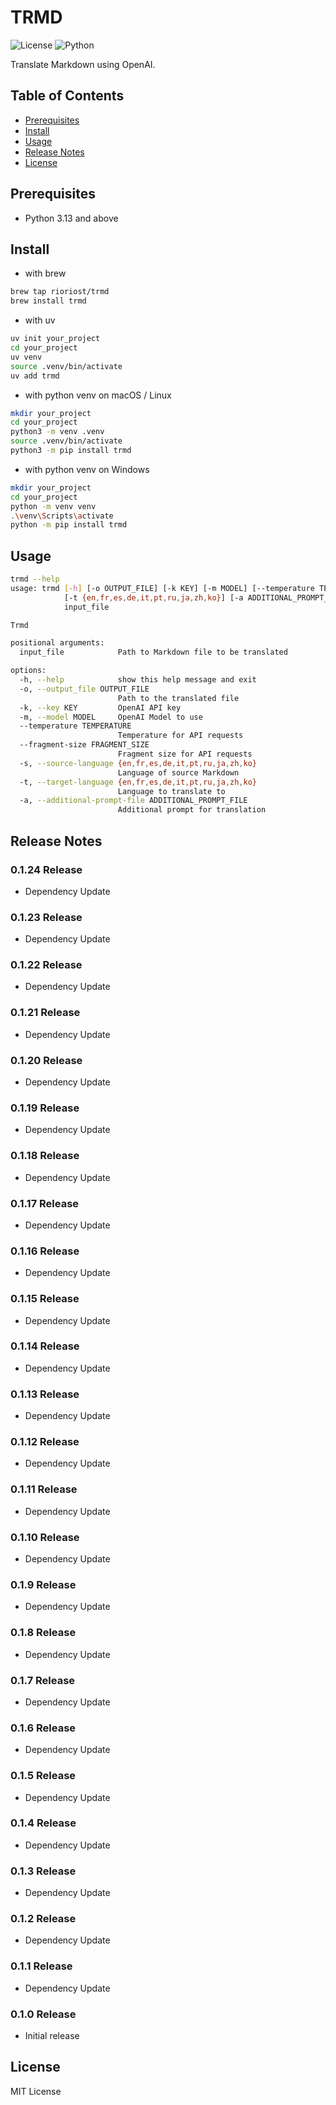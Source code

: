 # TRMD

![License](https://img.shields.io/badge/license-MIT-blue.svg)
![Python](https://img.shields.io/badge/Python-3.13%2B-blue)

Translate Markdown using OpenAI.

## Table of Contents

- [Prerequisites](#prerequisites)
- [Install](#install)
- [Usage](#usage)
- [Release Notes](#release-notes)
- [License](#license)

## Prerequisites

- Python 3.13 and above

## Install

- with brew

```bash
brew tap rioriost/trmd
brew install trmd
```

- with uv

```bash
uv init your_project
cd your_project
uv venv
source .venv/bin/activate
uv add trmd
```

- with python venv on macOS / Linux

```bash
mkdir your_project
cd your_project
python3 -m venv .venv
source .venv/bin/activate
python3 -m pip install trmd
```

- with python venv on Windows

```bash
mkdir your_project
cd your_project
python -m venv venv
.\venv\Scripts\activate
python -m pip install trmd
```

## Usage

```bash
trmd --help
usage: trmd [-h] [-o OUTPUT_FILE] [-k KEY] [-m MODEL] [--temperature TEMPERATURE] [--fragment-size FRAGMENT_SIZE] [-s {en,fr,es,de,it,pt,ru,ja,zh,ko}]
            [-t {en,fr,es,de,it,pt,ru,ja,zh,ko}] [-a ADDITIONAL_PROMPT_FILE]
            input_file

Trmd

positional arguments:
  input_file            Path to Markdown file to be translated

options:
  -h, --help            show this help message and exit
  -o, --output_file OUTPUT_FILE
                        Path to the translated file
  -k, --key KEY         OpenAI API key
  -m, --model MODEL     OpenAI Model to use
  --temperature TEMPERATURE
                        Temperature for API requests
  --fragment-size FRAGMENT_SIZE
                        Fragment size for API requests
  -s, --source-language {en,fr,es,de,it,pt,ru,ja,zh,ko}
                        Language of source Markdown
  -t, --target-language {en,fr,es,de,it,pt,ru,ja,zh,ko}
                        Language to translate to
  -a, --additional-prompt-file ADDITIONAL_PROMPT_FILE
                        Additional prompt for translation
```

## Release Notes

### 0.1.24 Release
- Dependency Update

### 0.1.23 Release
- Dependency Update

### 0.1.22 Release
- Dependency Update

### 0.1.21 Release
- Dependency Update

### 0.1.20 Release
- Dependency Update

### 0.1.19 Release
- Dependency Update

### 0.1.18 Release
- Dependency Update

### 0.1.17 Release
- Dependency Update

### 0.1.16 Release
- Dependency Update

### 0.1.15 Release
- Dependency Update

### 0.1.14 Release
- Dependency Update

### 0.1.13 Release
- Dependency Update

### 0.1.12 Release
- Dependency Update

### 0.1.11 Release
- Dependency Update

### 0.1.10 Release
- Dependency Update

### 0.1.9 Release
- Dependency Update

### 0.1.8 Release
- Dependency Update

### 0.1.7 Release
- Dependency Update

### 0.1.6 Release
- Dependency Update

### 0.1.5 Release
- Dependency Update

### 0.1.4 Release
- Dependency Update

### 0.1.3 Release
- Dependency Update

### 0.1.2 Release
- Dependency Update

### 0.1.1 Release
- Dependency Update

### 0.1.0 Release
- Initial release

## License

MIT License
